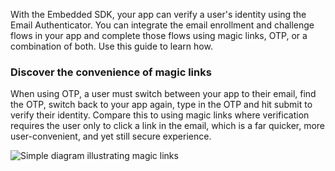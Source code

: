 With the Embedded SDK, your app can verify a user's identity using the Email Authenticator. You can integrate the email enrollment and challenge flows in your app and complete those flows using magic links, OTP, or a combination of both. Use this guide to learn how.

### Discover the convenience of magic links

When using OTP, a user must switch between your app to their email, find the OTP, switch back to your app again, type in the OTP and hit submit to verify their identity. Compare this to using magic links where verification requires the user only to click a link in the email, which is a far quicker, more user-convenient, and yet still secure experience.

<div class="common-image-format">

![Simple diagram illustrating magic links](/img/authenticators/authenticators-email-magic-link-summary-simple-overview.png)

</div>
